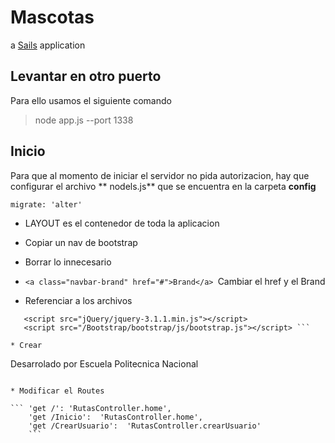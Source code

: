 # Mascotas

a [Sails](http://sailsjs.org) application

## Levantar en otro puerto
Para ello usamos el siguiente comando
>node app.js --port 1338

## Inicio
Para que al momento de iniciar el servidor no pida autorizacion, hay que configurar el archivo ** nodels.js** que se encuentra en la carpeta **config**

```migrate: 'alter'```

* LAYOUT es el contenedor de toda la aplicacion


*   Copiar un nav de bootstrap

*   Borrar lo innecesario

* ```<a class="navbar-brand" href="#">Brand</a> ```Cambiar el href y el Brand



*   Referenciar a los archivos
 ```<link rel="stylesheet" href="/Bootstrap/bootstrap/css/bootstrap.css">
    <script src="jQuery/jquery-3.1.1.min.js"></script>
    <script src="/Bootstrap/bootstrap/js/bootstrap.js"></script> ```
    
* Crear 
```
 <div class="navbar navbar-fixed-bottom">
      Desarrolado por Escuela Politecnica Nacional
    </div>

```

* Modificar el Routes

``` 'get /': 'RutasController.home',
    'get /Inicio':  'RutasController.home',
    'get /CrearUsuario':  'RutasController.crearUsuario'
    ```